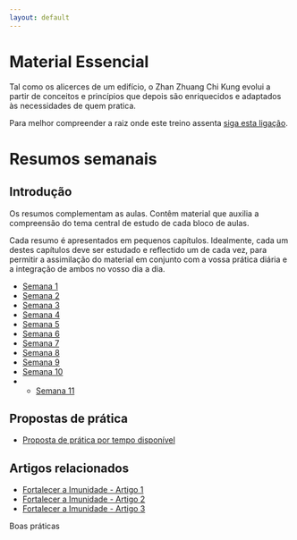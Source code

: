 ```yaml
---
layout: default
---
```

# Material Essencial 

Tal como os alicerces de um edifício, o Zhan Zhuang Chi Kung evolui a partir de conceitos e princípios que depois são enriquecidos e adaptados às necessidades de quem pratica.

Para melhor compreender a raiz onde este treino assenta [siga esta ligação](/essencial.html). 

# Resumos semanais

## Introdução

Os resumos complementam as aulas. Contêm material que auxilia a compreensão do tema central de estudo de cada bloco de aulas. 

Cada resumo é apresentados em pequenos capítulos. Idealmente, cada um destes capítulos deve ser estudado e reflectido um de cada vez, para permitir a assimilação do material em conjunto com a vossa prática diária e a integração de ambos no vosso dia a dia. 

+ [Semana 1](/aulas/abr2015/semana1.html) 
+ [Semana 2](/aulas/abr2015/semana2.html)
+ [Semana 3](/aulas/abr2015/semana3.html)
+ [Semana 4](/aulas/abr2015/semana4.html)
+ [Semana 5](/aulas/abr2015/semana5.html)
+ [Semana 6](/aulas/abr2015/semana6.html)
+ [Semana 7](/aulas/abr2015/semana7.html)
+ [Semana 8](/aulas/abr2015/semana8.html)
+ [Semana 9](/aulas/abr2015/semana9.html)
+ [Semana 10](/aulas/abr2015/semana10.html)
+ + [Semana 11](/aulas/abr2015/semana12.html)

## Propostas de prática

+ [Proposta de prática por tempo disponível](/aulas/abr2015/proposta1-2.html)

## Artigos relacionados 

+  [Fortalecer a Imunidade - Artigo 1](http://devagar.org/2015/03/19/imunidade1.html)
+  [Fortalecer a Imunidade - Artigo 2](http://devagar.org/2015/03/25/imunidade2.html)
+  [Fortalecer a Imunidade - Artigo 3](http://devagar.org/2015/04/10/imunidade3.html)

Boas práticas
